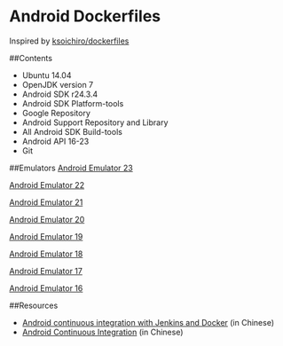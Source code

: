 # Android Dockerfiles
Inspired by [ksoichiro/dockerfiles](https://github.com/ksoichiro/dockerfiles/tree/master/android)

##Contents
* Ubuntu 14.04
* OpenJDK version 7
* Android SDK r24.3.4
* Android SDK Platform-tools
* Google Repository
* Android Support Repository and Library
* All Android SDK Build-tools
* Android API 16-23
* Git

##Emulators
[Android Emulator 23](https://github.com/dyhpoon/Android-Dockerfiles/tree/master/android-emulator-23)

[Android Emulator 22](https://github.com/dyhpoon/Android-Dockerfiles/tree/master/android-emulator-22)

[Android Emulator 21](https://github.com/dyhpoon/Android-Dockerfiles/tree/master/android-emulator-21)

[Android Emulator 20](https://github.com/dyhpoon/Android-Dockerfiles/tree/master/android-emulator-20)

[Android Emulator 19](https://github.com/dyhpoon/Android-Dockerfiles/tree/master/android-emulator-19)

[Android Emulator 18](https://github.com/dyhpoon/Android-Dockerfiles/tree/master/android-emulator-18)

[Android Emulator 17](https://github.com/dyhpoon/Android-Dockerfiles/tree/master/android-emulator-17)

[Android Emulator 16](https://github.com/dyhpoon/Android-Dockerfiles/tree/master/android-emulator-16)

##Resources
* [Android continuous integration with Jenkins and Docker](http://blog.csdn.net/gongmingqm10/article/details/45009633) (in Chinese)
* [Android Continuous Integration](http://blog.csdn.net/gongmingqm10/article/details/45009259) (in Chinese)